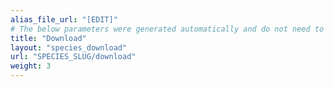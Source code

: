 ```yaml
---
alias_file_url: "[EDIT]"
# The below parameters were generated automatically and do not need to be changed.
title: "Download"
layout: "species_download"
url: "SPECIES_SLUG/download"
weight: 3
---
```

